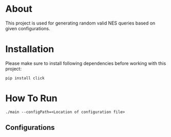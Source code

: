 # About
This project is used for generating random valid NES queries based on given configurations. 

# Installation

Please make sure to install following dependencies before working with this project:

`pip install click`

# How To Run

`./main --configPath=<Location of configuration file>`

## Configurations

